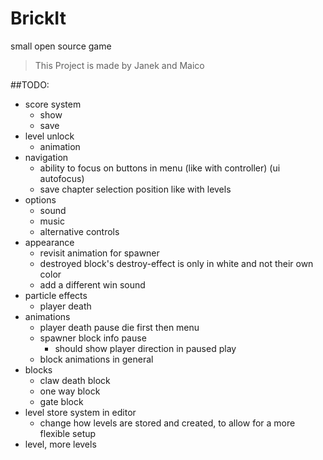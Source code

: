 # BrickIt
small open source game

> This Project is made by
> Janek and Maico

##TODO:

- score system
    - show
    - save
- level unlock
	- animation
- navigation
	- ability to focus on buttons in menu (like with controller) (ui autofocus)
	- save chapter selection position like with levels
- options
	- sound
	- music
    - alternative controls
- appearance
    - revisit animation for spawner
    - destroyed block's destroy-effect is only in white and not their own color
    - add a different win sound
- particle effects
	- player death
- animations
	- player death pause
	  die first then menu
	- spawner block info pause
		- should show player direction
		  in paused play
    - block animations in general
- blocks
	- claw death block
	- one way block
	- gate block
- level store system in editor
    - change how levels are stored and created, to allow for a more flexible setup
- level, more levels

